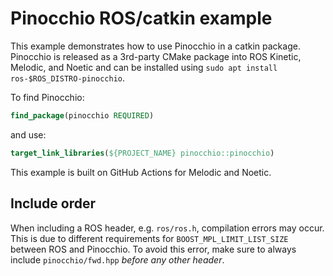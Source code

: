 # Pinocchio ROS/catkin example

This example demonstrates how to use Pinocchio in a catkin package. Pinocchio is released as a 3rd-party CMake package into ROS Kinetic, Melodic, and Noetic and can be installed using `sudo apt install ros-$ROS_DISTRO-pinocchio`.

To find Pinocchio:
```cmake
find_package(pinocchio REQUIRED)
```

and use:
```cmake
target_link_libraries(${PROJECT_NAME} pinocchio::pinocchio)
```

This example is built on GitHub Actions for Melodic and Noetic.

## Include order

When including a ROS header, e.g. `ros/ros.h`, compilation errors may occur. This is due to different requirements for `BOOST_MPL_LIMIT_LIST_SIZE` between ROS and Pinocchio. To avoid this error, make sure to always include `pinocchio/fwd.hpp` _before any other header_.
